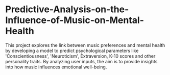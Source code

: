 # Predictive-Analysis-on-the-Influence-of-Music-on-Mental-Health
This project explores the link between music preferences and mental health by developing a model to predict psychological parameters like 'Conscientiousness', 'Neuroticism', Extraversion, K-10 scores and other personality traits. By analyzing user inputs, the aim is to provide insights into how music influences emotional well-being.
